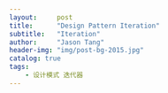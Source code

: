 ```yaml
---
layout:     post
title:      "Design Pattern Iteration"
subtitle:   "Iteration"
author:     "Jason Tang"
header-img: "img/post-bg-2015.jpg"
catalog: true
tags:
    - 设计模式 迭代器 
---
```



